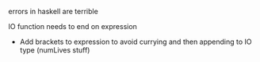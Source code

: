errors in haskell are terrible 

IO function needs to end on expression
  - Add brackets to expression to avoid currying and then appending to IO type (numLives stuff)